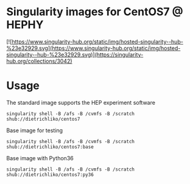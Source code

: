 # Singularity images for CentOS7 @ HEPHY


[![https://www.singularity-hub.org/static/img/hosted-singularity--hub-%23e32929.svg](https://www.singularity-hub.org/static/img/hosted-singularity--hub-%23e32929.svg)](https://singularity-hub.org/collections/3042)

# Usage

The standard image supports the HEP experiment software

    singularity shell -B /afs -B /cvmfs -B /scratch shub://dietrichliko/centos7

Base image for testing

    singularity shell -B /afs -B /cvmfs -B /scratch shub://dietrichliko/centos7:base

Base image with Python36


    singularity shell -B /afs -B /cvmfs -B /scratch shub://dietrichliko/centos7:py36


